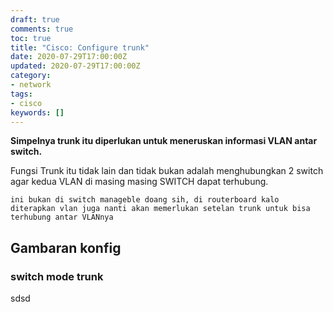 ```yaml
---
draft: true
comments: true
toc: true
title: "Cisco: Configure trunk"
date: 2020-07-29T17:00:00Z
updated: 2020-07-29T17:00:00Z
category:
- network
tags:
- cisco
keywords: []
---
```


**Simpelnya trunk itu diperlukan untuk meneruskan informasi VLAN antar switch.** 

Fungsi Trunk itu tidak lain dan tidak bukan adalah menghubungkan 2 switch agar kedua VLAN di masing masing SWITCH dapat terhubung.

```ini bukan di switch manageble doang sih, di routerboard kalo diterapkan vlan juga nanti akan memerlukan setelan trunk untuk bisa terhubung antar VLANnya```

## Gambaran konfig
### switch mode trunk
sdsd